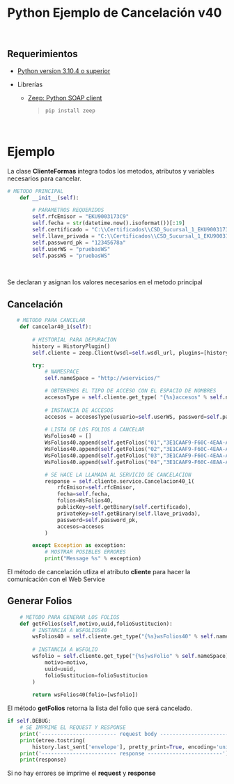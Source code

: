 # Python Ejemplo de Cancelación v40


<br/>

## Requerimientos
* [Python version 3.10.4 o superior](https://www.python.org/downloads/)

* Librerías
   * [Zeep: Python SOAP client](https://python-zeep.readthedocs.io/en/master/)
     >  ``` pip install zeep ```

<br/>


# Ejemplo

La clase __ClienteFormas__ integra todos los metodos, atributos y variables necesarios para cancelar.

```Python
# METODO PRINCIPAL
    def __init__(self):

        # PARAMETROS REQUERIDOS
        self.rfcEmisor = "EKU9003173C9"
        self.fecha = str(datetime.now().isoformat())[:19]
        self.certificado = "C:\\Certificados\\CSD_Sucursal_1_EKU9003173C9_20230517_223850.cer"
        self.llave_privada = "C:\\Certificados\\CSD_Sucursal_1_EKU9003173C9_20230517_223850.key"
        self.password_pk = "12345678a"
        self.userWS = "pruebasWS"
        self.passWS = "pruebasWS"
```

<br>

Se declaran y asignan los valores necesarios en el metodo principal

## Cancelación

```Python
   # METODO PARA CANCELAR
    def cancelar40_1(self):
        
        # HISTORIAL PARA DEPURACION
        history = HistoryPlugin()
        self.cliente = zeep.Client(wsdl=self.wsdl_url, plugins=[history])

        try:
            # NAMESPACE
            self.nameSpace = "http://wservicios/"

            # OBTENEMOS EL TIPO DE ACCESO CON EL ESPACIO DE NOMBRES
            accesosType = self.cliente.get_type( "{%s}accesos" % self.nameSpace)
            
            # INSTANCIA DE ACCESOS
            accesos = accesosType(usuario=self.userWS, password=self.passWS)
            
            # LISTA DE LOS FOLIOS A CANCELAR
            WsFolios40 = []
            WsFolios40.append(self.getFolios("01","3E1CAAF9-F60C-4EAA-AB38-6526FEDB9549","314FEAB4-8555-446D-831F-E0D187BFDA79"))
            WsFolios40.append(self.getFolios("02","3E1CAAF9-F60C-4EAA-AB38-6526FEDB9549",""))
            WsFolios40.append(self.getFolios("03","3E1CAAF9-F60C-4EAA-AB38-6526FEDB9549",""))
            WsFolios40.append(self.getFolios("04","3E1CAAF9-F60C-4EAA-AB38-6526FEDB9549",""))

            # SE HACE LA LLAMADA AL SERVICIO DE CANCELACION
            response = self.cliente.service.Cancelacion40_1(
                rfcEmisor=self.rfcEmisor,
                fecha=self.fecha,
                folios=WsFolios40,
                publicKey=self.getBinary(self.certificado),
                privateKey=self.getBinary(self.llave_privada),
                password=self.password_pk,
                accesos=accesos
            )

        except Exception as exception:
            # MOSTRAR POSIBLES ERRORES
            print("Message %s" % exception)
```

El método de cancelación utliza el atributo __cliente__ para hacer la comunicación con el Web Service

## Generar Folios

```Python
    # METODO PARA GENERAR LOS FOLIOS
    def getFolios(self,motivo,uuid,folioSustitucion):
        # INSTANCIA A WSFOLIOS40
        wsFolios40 = self.cliente.get_type("{%s}wsFolios40" % self.nameSpace)
        
        # INSTANCIA A WSFOLIO
        wsfolio = self.cliente.get_type("{%s}wsFolio" % self.nameSpace)(
            motivo=motivo,
            uuid=uuid,
            folioSustitucion=folioSustitucion
        )
        
        return wsFolios40(folio=[wsfolio])
```
El método __getFolios__ retorna la lista del folio que será cancelado.

```Python
if self.DEBUG:
	# SE IMPRIME EL REQUEST Y RESPONSE
	print('------------------------ request body ------------------------')
	print(etree.tostring(
	    history.last_sent['envelope'], pretty_print=True, encoding='unicode'))
	print('------------------------ response ------------------------')
	print(response)
```

Si no hay errores se imprime el __request__ y __response__

